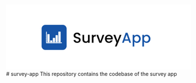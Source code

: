 
<div style="margin: 0px auto;"><img src="https://github.com/mouadTaoussi/survey-app/blob/master/Public/src/assets/logoShowCase.jpg" /></div>
# survey-app
 This repository contains the codebase of the survey app
